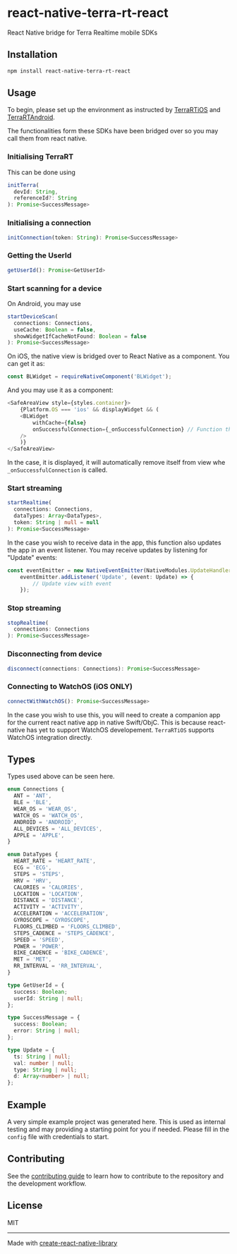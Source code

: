 # react-native-terra-rt-react

React Native bridge for Terra Realtime mobile SDKs

## Installation

```sh
npm install react-native-terra-rt-react
```

## Usage

To begin, please set up the environment as instructed by [TerraRTiOS](https://docs.tryterra.co/docs/stream-heart-rate-ios-sdk) and [TerraRTAndroid](https://docs.tryterra.co/docs/stream-heart-rate-android-sdk).

The functionalities form these SDKs have been bridged over so you may call them from react native. 

### Initialising TerraRT

This can be done using 

```ts
initTerra(
  devId: String,
  referenceId?: String
): Promise<SuccessMessage>
```

### Initialising a connection

```ts
initConnection(token: String): Promise<SuccessMessage>
```

### Getting the UserId
```ts
getUserId(): Promise<GetUserId>
```

### Start scanning for a device

On Android, you may use

```ts
startDeviceScan(
  connections: Connections,
  useCache: Boolean = false,
  showWidgetIfCacheNotFound: Boolean = false
): Promise<SuccessMessage> 
```
On iOS, the native view is bridged over to React Native as a component. You can get it as:

```ts
const BLWidget = requireNativeComponent('BLWidget');
```

And you may use it as a component:
```ts
<SafeAreaView style={styles.container}>
    {Platform.OS === 'ios' && displayWidget && (
    <BLWidget
        withCache={false}
        onSuccessfulConnection={_onSuccessfulConnection} // Function that is called when connection established
    />
    )}
</SafeAreaView>
```

In the case, it is displayed, it will automatically remove itself from view whe `_onSuccessfulConnection` is called.

### Start streaming

```ts
startRealtime(
  connections: Connections,
  dataTypes: Array<DataTypes>,
  token: String | null = null
): Promise<SuccessMessage>
```

In the case you wish to receive data in the app, this function also updates the app in an event listener. You may receive updates by listening for "Update" events:

```ts
const eventEmitter = new NativeEventEmitter(NativeModules.UpdateHandler);
    eventEmitter.addListener('Update', (event: Update) => {
        // Update view with event
    });
```

### Stop streaming

```ts
stopRealtime(
  connections: Connections
): Promise<SuccessMessage>
```

### Disconnecting from device

```ts
disconnect(connections: Connections): Promise<SuccessMessage>
```

### Connecting to WatchOS (iOS ONLY)
```ts
connectWithWatchOS(): Promise<SuccessMessage>
```

In the case you wish to use this, you will need to create a companion app for the current react native app in native Swift/ObjC. This is because react-native has yet to support WatchOS developement. `TerraRTiOS` supports WatchOS integration directly. 

## Types

Types used above can be seen here.

```ts
enum Connections {
  ANT = 'ANT',
  BLE = 'BLE',
  WEAR_OS = 'WEAR_OS',
  WATCH_OS = 'WATCH_OS',
  ANDROID = 'ANDROID',
  ALL_DEVICES = 'ALL_DEVICES',
  APPLE = 'APPLE',
}

enum DataTypes {
  HEART_RATE = 'HEART_RATE',
  ECG = 'ECG',
  STEPS = 'STEPS',
  HRV = 'HRV',
  CALORIES = 'CALORIES',
  LOCATION = 'LOCATION',
  DISTANCE = 'DISTANCE',
  ACTIVITY = 'ACTIVITY',
  ACCELERATION = 'ACCELERATION',
  GYROSCOPE = 'GYROSCOPE',
  FLOORS_CLIMBED = 'FLOORS_CLIMBED',
  STEPS_CADENCE = 'STEPS_CADENCE',
  SPEED = 'SPEED',
  POWER = 'POWER',
  BIKE_CADENCE = 'BIKE_CADENCE',
  MET = 'MET',
  RR_INTERVAL = 'RR_INTERVAL',
}

type GetUserId = {
  success: Boolean;
  userId: String | null;
};

type SuccessMessage = {
  success: Boolean;
  error: String | null;
};

type Update = {
  ts: String | null;
  val: number | null;
  type: String | null;
  d: Array<number> | null;
};

```

## Example

A very simple example project was generated here. This is used as internal testing and may providing a starting point for you if needed. Please fill in the `config` file with credentials to start.

## Contributing

See the [contributing guide](CONTRIBUTING.md) to learn how to contribute to the repository and the development workflow.

## License

MIT

---

Made with [create-react-native-library](https://github.com/callstack/react-native-builder-bob)

